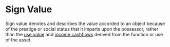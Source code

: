 # Sign Value

Sign value denotes and describes the value accorded to an object because of the prestige or social status that it imparts upon the possessor, rather than the [use value](use-value.md) and [income cashflows](income-cashflows.md) derived from the function or use of the asset.